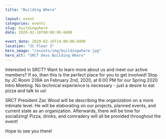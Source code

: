 ```yaml
---
title: "Building Where"

layout: event
categories: events
slug: buildingwhere
date: 2020-02-16T00:00:00-0400

event_date: 2020-02-16T14:00:00-0400
location: "JC Floor 3"
hero_image: "/assets/img/buildingwhere.jpg"
hero_alt: "SRCT Devs Building Where"
---
```


Interested in SRCT? Want to learn more about us and meet our active members? If so, then this is the perfect place for you to get involved! Stop by JC Room 239A on February 2nd, 2020, at 6:00 PM for our Spring 2020 Intro Meeting. No technical experience is necessary - just a desire to eat pizza and talk to us!

SRCT President Zac Wood will be describing the organization on a more intimate level. He will be elaborating on our projects, planned events, and current state as an organization. Afterwards, there will be time for socializing! Pizza, drinks, and comradery will all be provided throughout the event!

Hope to see you there!